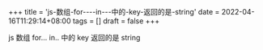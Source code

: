 +++
title = 'js-数组-for----in---中的-key-返回的是-string'
date = 2022-04-16T11:29:14+08:00
tags = []
draft = false
+++

js 数组 for... in.. 中的 key 返回的是 string

